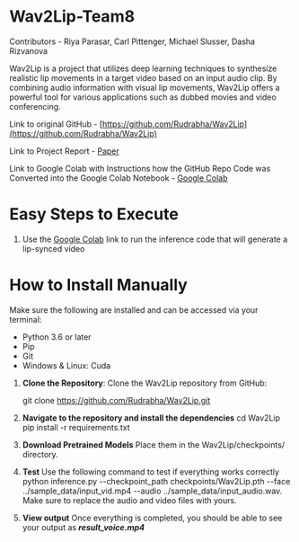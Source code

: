 # Wav2Lip-Team8

Contributors - Riya Parasar, Carl Pittenger, Michael Slusser, Dasha Rizvanova

Wav2Lip is a project that utilizes deep learning techniques to synthesize realistic lip movements in a target video based on an input audio clip. By combining audio information with visual lip movements, Wav2Lip offers a powerful tool for various applications such as dubbed movies and video conferencing.

Link to original GitHub - [https://github.com/Rudrabha/Wav2Lip](https://github.com/Rudrabha/Wav2Lip)

Link to Project Report - [Paper](https://docs.google.com/document/d/1clDbCi-J-YRzxe7q65Yy83252pzqMmuQIzw7OW0Vz5o/edit?usp=sharing)

Link to Google Colab with Instructions how the GitHub Repo Code was Converted into the Google Colab Notebook - [Google Colab](https://colab.research.google.com/drive/1yky8Yw8TeEBtm6UBH_LNu0iF4EuVszcN#scrollTo=a-lmNnL1zscv)

# Easy Steps to Execute 
1. Use the [Google Colab](https://colab.research.google.com/drive/1yky8Yw8TeEBtm6UBH_LNu0iF4EuVszcN#scrollTo=a-lmNnL1zscv) link to run the inference code that will generate a lip-synced video
   
# How to Install Manually
Make sure the following are installed and can be accessed via your terminal:

- Python 3.6 or later
- Pip
- Git
- Windows & Linux: Cuda 

1. **Clone the Repository**: Clone the Wav2Lip repository from GitHub:
   
   git clone https://github.com/Rudrabha/Wav2Lip.git
2. **Navigate to the repository and install the dependencies**
   cd Wav2Lip
   pip install -r requirements.txt

3. **Download Pretrained Models** Place them in the Wav2Lip/checkpoints/ directory.

4. **Test** Use the following command to test if everything works correctly python inference.py --checkpoint_path checkpoints/Wav2Lip.pth --face ../sample_data/input_vid.mp4 --audio ../sample_data/input_audio.wav. Make sure to replace the audio and video files with yours.

5. **View output** Once everything is completed, you should be able to see your output as ***result_voice.mp4***


